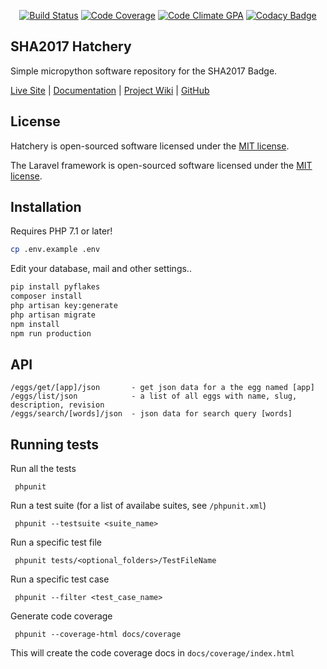 <p align="center">
<a href="https://travis-ci.org/SHA2017-badge/Hatchery"><img src="https://travis-ci.org/SHA2017-badge/Hatchery.svg" alt="Build Status"></a>
<a href="https://codeclimate.com/github/SHA2017-badge/Hatchery"><img src="https://img.shields.io/codeclimate/coverage/github/SHA2017-badge/Hatchery.svg" alt="Code Coverage"></a>
<a href="https://codeclimate.com/github/SHA2017-badge/Hatchery"><img src="https://img.shields.io/codeclimate/github/SHA2017-badge/Hatchery.svg" alt="Code Climate GPA"></a>
<a href="https://www.codacy.com/app/annejan/Hatchery"><img src="https://api.codacy.com/project/badge/Grade/fd1f9360910d4b6f966f528af1f3568b" alt="Codacy Badge"></a>
</p>

## SHA2017 Hatchery

Simple micropython software repository for the SHA2017 Badge. 

[Live Site](http://badge.sha2017.org) |
[Documentation](https://wiki.sha2017.org/w/Projects:Badge/Hatchery) |
[Project Wiki](https://wiki.sha2017.org/w/Projects:Badge) |
[GitHub](https://github.com/SHA2017-badge/)

## License

Hatchery is open-sourced software licensed under the [MIT license](http://opensource.org/licenses/MIT).

The Laravel framework is open-sourced software licensed under the [MIT license](http://opensource.org/licenses/MIT).

## Installation

Requires PHP 7.1 or later!

```bash
cp .env.example .env
```
Edit your database, mail and other settings..

```bash
pip install pyflakes
composer install
php artisan key:generate
php artisan migrate
npm install
npm run production
```

## API

```
/eggs/get/[app]/json       - get json data for a the egg named [app]
/eggs/list/json            - a list of all eggs with name, slug, description, revision
/eggs/search/[words]/json  - json data for search query [words]
```

## Running tests
 
 Run all the tests
 
     phpunit
 
 Run a test suite (for a list of availabe suites, see `/phpunit.xml`)
 
     phpunit --testsuite <suite_name>
 
 Run a specific test file
 
     phpunit tests/<optional_folders>/TestFileName
 
 Run a specific test case
 
     phpunit --filter <test_case_name>
 
 Generate code coverage
 
     phpunit --coverage-html docs/coverage
 
 This will create the code coverage docs in `docs/coverage/index.html`
  